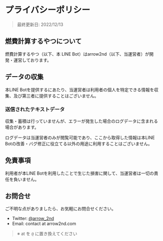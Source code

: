 # プライバシーポリシー

> 最終更新日: 2022/12/13

## 燃費計算するやつについて

燃費計算するやつ（以下、本 LINE Bot）はarrow2nd（以下、当運営者）が開発・運営しております。

## データの収集

本LINE Botを提供するにあたり、当運営者は利用者の個人を特定できる情報を収集、及び第三者に提供することはございません。

### 送信されたテキストデータ

収集・蓄積は行っていませんが、エラーが発生した場合のログデータに含まれる場合があります。

ログデータは当運営者のみが閲覧可能であり、ここから取得した情報は本LINE Botの改善・バグ修正に役立てる以外の用途に利用することはございません。

## 免責事項

利用者が本LINE Botを利用したことで生じた損害に関して、当運営者は一切の責任を負いません。

## お問合せ

ご不明な点がありましたら、お気軽にお問合せください。

- Twitter: [@arrow_2nd](https://twitter.com/arrow_2nd/)
- Email: contact at arrow2nd.com

> ※ at を `@` に置き換えてください

